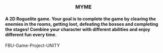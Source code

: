 <h3 align= center> MYME </h3> 
<h4>A 2D Roguelite game. Your goal is to complete the game by clearing the enemies in the rooms, getting loot, defeating the bosses and completing the stages! Combine your character with different abilities and enjoy different fun every time.</h4>



FBU-Game-Project-UNITY
